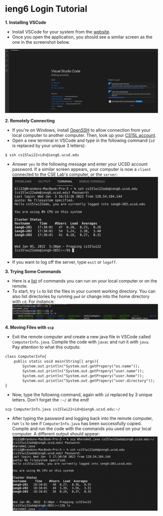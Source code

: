 # ieng6 Login Tutorial

**1. Installing VSCode**

* Install VSCode for your system from the [website](https://code.visualstudio.com/).
* Once you open the application, you should see a similar screen as the one in the screenshot below.

![Image](VSCodeSetup.png)

**2. Remotely Connecting**

* If you're on Windows, install [OpenSSH](https://docs.microsoft.com/en-us/windows-server/administration/openssh/openssh_install_firstuse) to allow connection from your local computer to another computer. Then, look up your [CS15L account](https://sdacs.ucsd.edu/~icc/index.php).
* Open a new terminal in VSCode and type in the following command (`id` is replaced by your unique 3 letters):
```
$ ssh cs15lwi22<id>@ieng6.ucsd.edu
```
* Answer `yes` to the following message and enter your UCSD account password. If a similar screen appears, your computer is now a  `client` connected to the CSE Lab's computer, or the `server`:
![Image](SSH.png)
* If you want to log off the server, type `exit` or `logoff`.

**3. Trying Some Commands**
* Here is a [list](https://files.fosswire.com/2007/08/fwunixref.pdf) of commands you can run on your local computer or on the remote.
* To start, try `ls` to list the files in your current working directory. You can also list directories by running `pwd` or change into the home directory with `cd`. For instance:
![Image](commands.png)

**4. Moving Files with `scp`**
* Exit the remote computer and create a new java file in VSCode called `ComputerInfo.java`. Compile the code with `javac` and run it with `java`. Pay attention to what this outputs:
```
class ComputerInfo{
    public static void main(String[] args){
        System.out.println("System.out.getPropery("os.name"));
        System.out.println("System.out.getPropery("user.name"));
        System.out.println("System.out.getPropery("user.home"));
        System.out.println("System.out.getPropery("user.directory"));
}
```
* Now, type the following command, again with `id` replaced by 3 unique letters. Don't forget the `:~/` at the end!
```
scp ComputerInfo.java cs15lwi22<id>@ieng6.ucsd.edu:~/
```
* After typing the password and logging back into the remote computer, run `ls` to see if `ComputerInfo.java` has been successfully copied. Compile and run the code with the commands you used on your local computer. A different output should appear:
![Image](SCP.png)